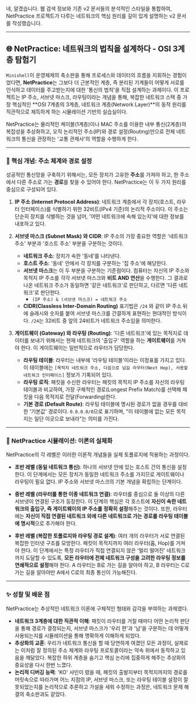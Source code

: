 네, 알겠습니다. 웹 검색 정보와 기존 v2 문서들의 분석적인 스타일을 통합하여, NetPractice 프로젝트가 다루는 네트워크의 핵심 원리를 깊이 있게 설명하는 v2 문서를 작성했습니다.

***

## 🌐 NetPractice: 네트워크의 법칙을 설계하다 - OSI 3계층 탐험기

`Minishell`이 운영체제의 축소판을 통해 프로세스와 데이터의 흐름을 지휘하는 경험이었다면, **NetPractice**는 그보다 더 근본적인 계층, 즉 분리된 기계들이 어떻게 서로를 인식하고 데이터를 주고받는지에 대한 '통신의 법칙'을 직접 설계하는 과제이다. 이 프로젝트는 IP 주소, 서브넷 마스크, 라우팅이라는 개념을 통해, 복잡한 네트워크 스택 중 가장 핵심적인 **OSI 7계층의 3계층, 네트워크 계층(Network Layer)**의 동작 원리를 직관적으로 체득하게 하는 시뮬레이션 기반의 실습실이다.

NetPractice는 물리적인 케이블(1계층)이나 MAC 주소를 이용한 내부 통신(2계층)의 복잡성을 추상화하고, 오직 논리적인 주소(IP)와 경로 설정(Routing)만으로 전체 네트워크의 통신을 관장하는 '교통 관제사'의 역할을 수행하게 한다.

---

### 📜 핵심 개념: 주소 체계와 경로 설정

성공적인 통신망을 구축하기 위해서는, 모든 장치가 고유한 **주소**를 가져야 하고, 한 주소에서 다른 주소로 가는 **경로**를 찾을 수 있어야 한다. NetPractice는 이 두 가지 원리를 중심으로 구성되어 있다.

1.  **IP 주소 (Internet Protocol Address)**:
    네트워크 계층에서 각 장치(호스트, 라우터 인터페이스)를 식별하기 위한 32비트(IPv4 기준)의 논리적 주소이다. 이 주소는 단순히 장치를 식별하는 것을 넘어, '어떤 네트워크에 속해 있는지'에 대한 정보를 내포하고 있다.

2.  **서브넷 마스크 (Subnet Mask) 와 CIDR**:
    IP 주소의 가장 중요한 역할은 '네트워크 주소' 부분과 '호스트 주소' 부분을 구분하는 것이다.
    * **네트워크 주소**: 장치가 속한 '동네'를 나타낸다.
    * **호스트 주소**: '동네' 안에서 각 장치를 구분하는 '집 주소'에 해당한다.
    * **서브넷 마스크**는 이 두 부분을 구분하는 기준점이다. 컴퓨터는 자신의 IP 주소와 목적지 IP 주소를 각각 서브넷 마스크와 **비트 AND 연산**을 수행한다. 그 결과로 나온 네트워크 주소가 동일하면 '같은 네트워크'로 판단하고, 다르면 '다른 네트워크'로 판단한다.
        * ` (IP 주소) & (서브넷 마스크) = 네트워크 주소 `
    * **CIDR(Classless Inter-Domain Routing)** 표기법은 `/24` 와 같이 IP 주소 뒤에 슬래시와 숫자를 붙여 서브넷 마스크를 간결하게 표현하는 현대적인 방식이다. `/24`는 32비트 중 앞의 24비트가 네트워크 주소임을 의미한다.

3.  **게이트웨이 (Gateway) 와 라우팅 (Routing)**:
    '다른 네트워크'에 있는 목적지로 데이터를 보내기 위해서는 현재 네트워크의 '출입구' 역할을 하는 **게이트웨이**를 거쳐야 한다. 이 게이트웨이는 일반적으로 라우터가 담당한다.
    * **라우팅 테이블**: 라우터는 내부에 '라우팅 테이블'이라는 이정표를 가지고 있다. 이 테이블에는 `[목적지 네트워크 주소, 다음으로 넘길 라우터(Next Hop), 사용할 네트워크 인터페이스]` 정보가 기록되어 있다.
    * **라우팅 로직**: 패킷을 수신한 라우터는 패킷의 목적지 IP 주소를 자신의 라우팅 테이블과 비교하여, 가장 구체적인 경로(Longest Prefix Match)를 선택해 패킷을 다음 목적지로 전달(Forwarding)한다.
    * **기본 경로 (Default Route)**: 라우팅 테이블에 명시된 경로가 없을 경우를 대비한 '기본값' 경로이다. `0.0.0.0/0`으로 표기하며, "이 테이블에 없는 모든 목적지는 일단 이곳으로 보내라"는 의미를 가진다.

---

### 🚀 NetPractice 시뮬레이션: 이론의 실체화

NetPractice의 각 레벨은 이러한 이론적 개념들을 실제 토폴로지에 적용하는 과정이다.

* **초반 레벨 (동일 네트워크 통신)**:
    하나의 서브넷 안에 있는 호스트 간의 통신을 설정한다. 이 단계에서는 모든 장치가 동일한 네트워크 주소를 가지므로 게이트웨이나 라우팅이 필요 없다. IP 주소와 서브넷 마스크의 기본 개념을 확립하는 단계이다.

* **중반 레벨 (라우터를 통한 이종 네트워크 연결)**:
    라우터를 중심으로 둘 이상의 다른 서브넷이 연결된 구조가 등장한다. 이 단계의 핵심은 각 호스트에 **자신이 속한 네트워크의 출입구, 즉 게이트웨이의 IP 주소를 정확히 설정**해주는 것이다. 또한, 라우터에는 **자신이 직접 연결된 네트워크 외에 다른 네트워크로 가는 경로를 라우팅 테이블에 명시적**으로 추가해야 한다.

* **후반 레벨 (복잡한 토폴로지와 라우팅 경로 설계)**:
    여러 개의 라우터가 서로 연결된 복잡한 인터넷 구조를 모방한다. 패킷이 목적지까지 여러 라우터(홉, Hop)를 거쳐야 한다. 이 단계에서는 특정 라우터가 직접 연결되지 않은 '멀리 떨어진' 네트워크까지 도달할 수 있도록, **모든 라우터에 전체 네트워크 구성을 고려한 라우팅 정보를 연쇄적으로 설정**해야 한다. A 라우터는 B로 가는 길을 알아야 하고, B 라우터는 C로 가는 길을 알아야만 A에서 C로의 최종 통신이 가능해진다.

---

### ✨ 성찰 및 배운 점

NetPractice는 추상적인 네트워크 이론에 구체적인 형태와 감각을 부여하는 과제였다.

* **네트워크 3계층에 대한 직관적 이해**: 패킷이 라우터를 거칠 때마다 어떤 논리적 판단을 통해 경로가 결정되는지, 서브넷 마스크가 '우리 편'과 '남'을 구분하는 데 어떻게 사용되는지를 시뮬레이션을 통해 명확하게 이해하게 되었다.
* **추상화의 교훈**: 우리가 네트워크 통신을 할 때 당연하게 여겼던 모든 과정이, 실제로는 이처럼 잘 정의된 주소 체계와 라우팅 프로토콜이라는 약속 위에서 동작하고 있음을 깨달았다. 복잡한 하위 계층을 숨기고 핵심 논리에 집중하게 해주는 추상화의 중요성을 다시 한번 느꼈다.
* **논리적 디버깅 능력**: 'KO' 사인이 떴을 때, 패킷의 출발지부터 목적지까지의 경로를 머릿속으로 따라가며 어느 지점의 IP, 서브넷 마스크, 또는 라우팅 테이블 설정이 잘못되었는지를 논리적으로 추론하고 가설을 세워 수정하는 과정은, 네트워크 문제 해결의 축소판과도 같았다.